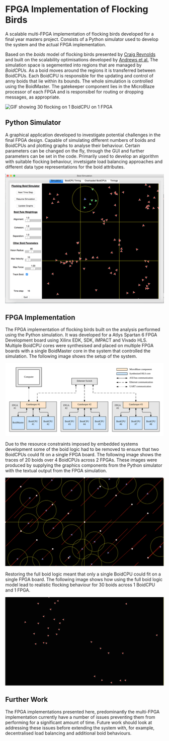 FPGA Implementation of Flocking Birds
=====================================

A scalable multi-FPGA implementation of flocking birds developed for a final year masters project. Consists of a Python simulator used to develop the system and the actual FPGA implementation.

Based on the *boids* model of flocking birds presented by [Craig Reynolds](http://www.red3d.com/cwr/boids/) and built on the scalability optimisations developed by [Andrews et al.](http://www-users.cs.york.ac.uk/susan/bib/ss/nonstd/alife08a.pdf) The simulation space is segemented into regions that are managed by *BoidCPU*s. As a boid moves around the regions it is transferred between BoidCPUs. Each BoidCPU is responsible for the updating and control of anny boids that lie within its bounds. The whole simulation is controlled using the BoidMaster. The gatekeeper component lies in the MicroBlaze processor of each FPGA and is responsibel for routing or dropping messages, as appropriate.

![GIF showing 30 flocking on 1 BoidCPU on 1 FPGA](../doc/img/flocking.gif)

Python Simulator
----------------
A graphical application developed to investigate potential challenges in the final FPGA design. Capable of simulating different numbers of boids and BoidCPUs and plotting graphs to analyse their behaviour. Certain parameters can be changed on the fly, through the GUI and further parameters can be set in the code. Primarily used to develop an algorithm with suitable flocking behaviour, invetsigate load balancing approaches and different data type representations for the boid attributes.

![Image of the Python Simulator](doc/img/pythonSimulator.png)

FPGA Implementation
--------------------
The FPGA implementation of flocking birds built on the analysis performed using the Python simulation. It was developed for a Atlys Spartan 6 FPGA Development board using Xilinx EDK, SDK, iMPACT and Vivado HLS. Multiple BoidCPU cores were synthesised and placed on multiple FPGA boards with a single BoidMaster core in the system that controlled the simulation. The following image shows the setup of the system. 

![Image of the Python Simulator](doc/img/system.png)

Due to the resource constraints imposed by embedded systems development some of the boid logic had to be removed to ensure that two BoidCPUs could fit on a single FPGA board. The following image shows the traces of 20 boids over 4 BoidCPUs across 2 FPGAs. These images were produced by supplying the graphics components from the Python simulator with the textual output from the FPGA simulation.

![Image of the Python Simulator](doc/img/multiFPGABoidMovement.png)

Restoring the full boid logic meant that only a single BoidCPU could fit on a single FPGA board. The following image shows how using the full boid logic model lead to realistic flocking behaviour for 30 boids across 1 BoidCPU and 1 FPGA. 

![Image of the Python Simulator](doc/img/fullBoidSimulation.png)

Further Work
------------
The FPGA implementations presented here, predominantly the multi-FPGA implementation currently have a number of issues preventing them from performing for a significant amount of time. Future work should look at addressing these issues before extending the system with, for example, decentralised load balancing and additional boid behaviours. 

